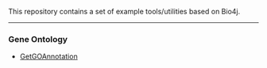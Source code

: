 This repository contains a set of example tools/utilities based on Bio4j.



----------------------------------


> 

### Gene Ontology

* [GetGOAnnotation](docs/src/main/java/com/bio4j/examples/go/GetGOAnnotation.java.md)  


